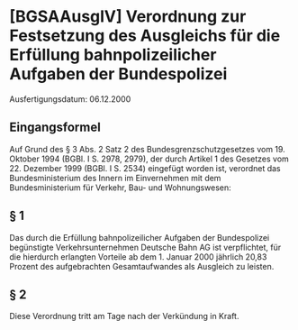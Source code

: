# [BGSAAusglV] Verordnung zur Festsetzung des Ausgleichs für die Erfüllung bahnpolizeilicher Aufgaben der Bundespolizei

Ausfertigungsdatum: 06.12.2000

 

## Eingangsformel

Auf Grund des § 3 Abs. 2 Satz 2 des Bundesgrenzschutzgesetzes vom 19. Oktober 1994 (BGBl. I S. 2978, 2979), der durch Artikel 1 des Gesetzes vom 22. Dezember 1999 (BGBl. I S. 2534) eingefügt worden ist, verordnet das Bundesministerium des Innern im Einvernehmen mit dem Bundesministerium für Verkehr, Bau- und Wohnungswesen:


## § 1

Das durch die Erfüllung bahnpolizeilicher Aufgaben der Bundespolizei begünstigte Verkehrsunternehmen Deutsche Bahn AG ist verpflichtet, für die hierdurch erlangten Vorteile ab dem 1. Januar 2000 jährlich 20,83 Prozent des aufgebrachten Gesamtaufwandes als Ausgleich zu leisten.


## § 2

Diese Verordnung tritt am Tage nach der Verkündung in Kraft.
